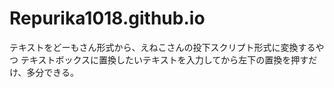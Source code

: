 # Repurika1018.github.io
テキストをどーもさん形式から、えねこさんの投下スクリプト形式に変換するやつ
テキストボックスに置換したいテキストを入力してから左下の置換を押すだけ、多分できる。
